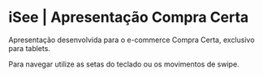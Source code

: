 # iSee | Apresentação Compra Certa
Apresentação desenvolvida para o e-commerce Compra Certa, exclusivo para tablets.

Para navegar utilize as setas do teclado ou os movimentos de swipe.
